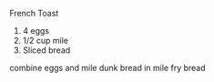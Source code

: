 French Toast

1. 4 eggs
2. 1/2 cup mile
3. Sliced bread

combine eggs and mile
dunk bread in mile
fry bread
